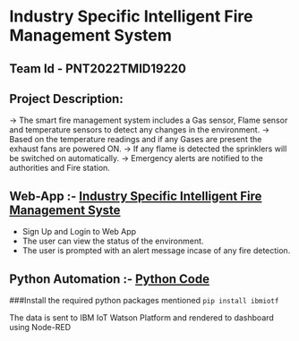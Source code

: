 # Industry Specific Intelligent Fire Management System

## Team Id - PNT2022TMID19220

## Project Description:

-> The smart fire management system includes a Gas sensor, Flame sensor and temperature sensors to detect any changes in the environment. 
-> Based on the temperature readings and if any Gases are present the exhaust fans are powered ON. 
-> If any flame is detected the sprinklers will be switched on automatically. 
-> Emergency alerts are notified to the authorities and Fire station.

## Web-App :- [Industry Specific Intelligent Fire Management Syste](https://fire-management-system-19220.web.app/)

*   Sign Up and Login to Web App
*   The user can view the status of the environment.
*   The user is prompted with an alert message incase of any fire detection.

## Python Automation :- [Python Code](https://github.com/IBM-EPBL/IBM-Project-6429-1658828933/tree/main/Project%20Development%20Phase/Sprint%201/PNT2022MID19220-Python%20code)

###Install the required python packages mentioned
`pip install ibmiotf`

The data is sent to IBM IoT Watson Platform and rendered to dashboard using Node-RED

